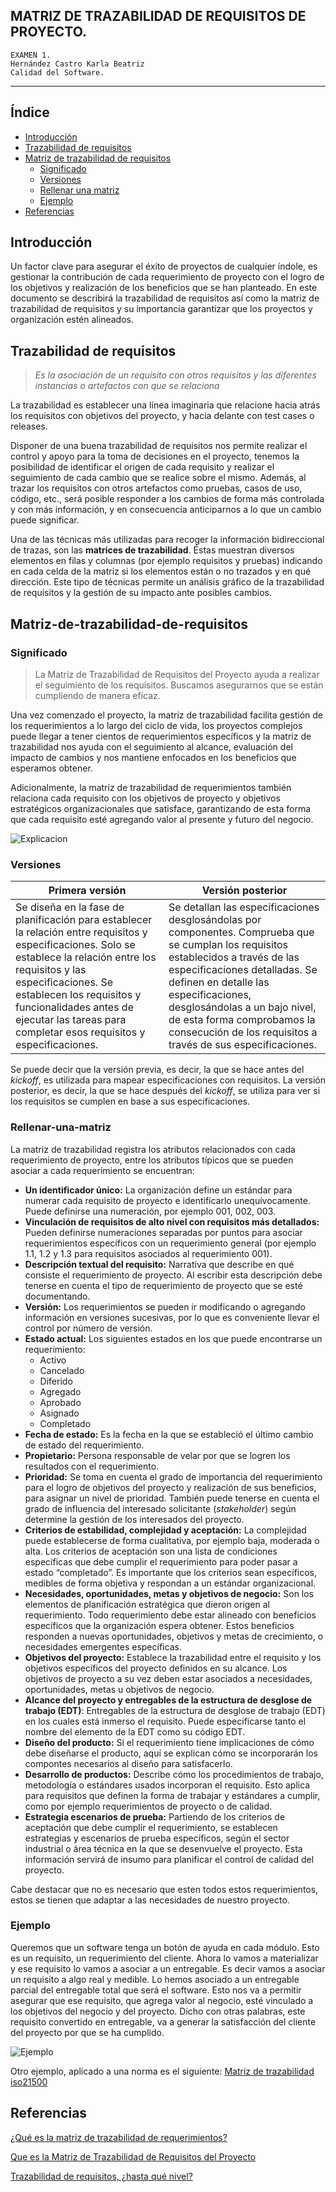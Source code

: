 ## MATRIZ DE TRAZABILIDAD DE REQUISITOS DE PROYECTO.
~~~
EXAMEN 1.
Hernández Castro Karla Beatriz 
Calidad del Software.
~~~
***

## Índice
* [Introducción](#Introducción)
* [Trazabilidad de requisitos](#Trazabilidad-de-requisitos)
* [Matriz de trazabilidad de requisitos](#Matriz-de-trazabilidad-de-requisitos)
    * [Significado](#Significado)
    * [Versiones](#Versiones)
    * [Rellenar una matriz](#Rellenar-una-matriz)
    * [Ejemplo](#Ejemplo)
* [Referencias](#Referencias)


## Introducción
Un factor clave para asegurar el éxito de proyectos de cualquier índole, es gestionar la contribución de cada requerimiento de proyecto con el logro de los objetivos y realización de los beneficios que se han planteado. 
En este documento se describirá la trazabilidad de requisitos así como la matriz de trazabilidad de requisitos y su importancia garantizar que los proyectos y organización estén alineados. 

## Trazabilidad de requisitos
 >*Es la asociación de un requisito con otros requisitos y las diferentes instancias o artefactos con que se relaciona* 
 >

La trazabilidad es establecer una línea imaginaria que relacione hacia atrás los requisitos con objetivos del proyecto, y hacia delante con test cases o releases. 

Disponer de una buena trazabilidad de requisitos nos permite realizar el control y apoyo para la toma de decisiones en el proyecto, tenemos la posibilidad de identificar el origen de cada requisito y realizar el seguimiento de cada cambio que se realice sobre el mismo. Además, al trazar los requisitos con otros artefactos como pruebas, casos de uso, código, etc., será posible responder a los cambios de forma más controlada y con más información, y en consecuencia anticiparnos a lo que un cambio puede significar.

Una de las técnicas más utilizadas para recoger la información bidireccional de trazas, son las **matrices de trazabilidad**. Éstas muestran diversos elementos en filas y columnas (por ejemplo requisitos y pruebas) indicando en cada celda de la matriz si los elementos están o no trazados y en qué dirección. Este tipo de técnicas permite un análisis gráfico de la trazabilidad de requisitos y la gestión de su impacto ante posibles cambios.


## Matriz-de-trazabilidad-de-requisitos

### Significado

>La Matriz de Trazabilidad de Requisitos del Proyecto ayuda a realizar el seguimiento de los requisitos. Buscamos asegurarnos que se están cumpliendo de manera eficaz.

Una vez comenzado el proyecto, la matriz de trazabilidad facilita gestión de los requerimientos a lo largo del ciclo de vida, los proyectos complejos puede llegar a tener cientos de requerimientos específicos y la matriz de trazabilidad nos ayuda con el seguimiento al alcance, evaluación del impacto de cambios y nos mantiene enfocados en los beneficios que esperamos obtener. 

Adicionalmente, la matriz de trazabilidad de requerimientos también relaciona cada requisito con los objetivos de proyecto y objetivos estratégicos organizacionales que satisface, garantizando de esta forma que cada requisito esté agregando valor al presente y futuro del negocio. 

![Explicacion](https://uv-mdap.com/wp-content/uploads/2018/01/matriz-trazabilidad-requisitos-proyecto-768x1164.png)

### Versiones
| Primera versión | Versión posterior|
| ---------- | ---------- |
| Se diseña en la fase de planificación para establecer la relación entre requisitos y especificaciones. Solo se establece la relación entre los requisitos y las especificaciones. Se establecen los requisitos y funcionalidades antes de ejecutar las tareas para completar esos requisitos y especificaciones.   |  Se detallan las especificaciones desglosándolas por componentes. Comprueba que se cumplan los requisitos establecidos a través de las especificaciones detalladas. Se definen en detalle las especificaciones, desglosándolas a un bajo nivel, de esta forma comprobamos la consecución de los requisitos a través de sus especificaciones.   |

Se puede decir que la versión previa, es decir, la que se hace antes del *kickoff*, es utilizada para mapear especificaciones con requisitos. La versión posterior, es decir, la que se hace después del *kickoff*, se utiliza para ver si los requisitos se cumplen en base a sus especificaciones.


### Rellenar-una-matriz
La matriz de trazabilidad registra los atributos relacionados con cada requerimiento de proyecto, entre los atributos típicos que se pueden asociar a cada requerimiento se encuentran:

* **Un identificador único:** La organización define un estándar para numerar cada requisito de proyecto e identificarlo unequívocamente. Puede definirse una numeración, por ejemplo 001, 002, 003.
* **Vinculación de requisitos de alto nivel con requisitos más detallados:** Pueden definirse numeraciones separadas por puntos para asociar requerimientos específicos con un requerimiento general (por ejemplo 1.1, 1.2 y 1.3 para requisitos asociados al requerimiento 001).
* **Descripción textual del requisito:** Narrativa que describe en qué consiste el requerimiento de proyecto. Al escribir esta descripción debe tenerse en cuenta el tipo de requerimiento de proyecto que se esté documentando.
* **Versión:** Los requerimientos se pueden ir modificando o agregando información en versiones sucesivas, por lo que es conveniente llevar el control por número de versión.
* **Estado actual:** Los siguientes estados en los que puede encontrarse un requerimiento:
    *    Activo
    *    Cancelado 
    *    Diferido 
    *    Agregado 
    *    Aprobado 
    *    Asignado 
    *    Completado 
* **Fecha de estado:** Es la fecha en la que se estableció el último cambio de estado del requerimiento. 
* **Propietario:** Persona responsable de velar por que se logren los resultados con el requerimiento.
* **Prioridad:** Se toma en cuenta el grado de importancia del requerimiento para el logro de objetivos del proyecto y realización de sus beneficios, para asignar un nivel de prioridad. También puede tenerse en cuenta el grado de influencia del interesado solicitante (*stakeholder*) según determine la gestión de los interesados del proyecto.
* **Criterios de estabilidad, complejidad y aceptación:** La complejidad puede establecerse de forma cualitativa, por ejemplo baja, moderada o alta. Los criterios de aceptación son una lista de condiciones específicas que debe cumplir el requerimiento para poder pasar a estado “completado”. Es importante que los criterios sean específicos, medibles de forma objetiva y respondan a un estándar organizacional.
* **Necesidades, oportunidades, metas y objetivos de negocio:** Son los elementos de planificación estratégica que dieron origen al requerimiento. Todo requerimiento debe estar alineado con beneficios específicos que la organización espera obtener. Estos beneficios responden a nuevas oportunidades, objetivos y metas de crecimiento, o necesidades emergentes específicas.
* **Objetivos del proyecto:** Establece la trazabilidad entre el requisito y los objetivos específicos del proyecto definidos en su alcance. Los objetivos de proyecto a su vez deben estar asociados a necesidades, oportunidades, metas u objetivos de negocio.
* **Alcance del proyecto y entregables de la estructura de desglose de trabajo (EDT)**: Entregables de la estructura de desglose de trabajo (EDT) en los cuales está inmerso el requisito. Puede especificarse tanto el nombre del elemento de la EDT como su código EDT.
* **Diseño del producto:** Si el requerimiento tiene implicaciones de cómo debe diseñarse el producto, aquí se explican cómo se incorporarán los compontes necesarios al diseño para satisfacerlo.
* **Desarrollo de productos:** Describe cómo los procedimientos de trabajo, metodología o estándares usados incorporan el requisito. Esto aplica para requisitos que definen la forma de trabajar y estándares a cumplir, como por ejemplo requerimientos de proyecto o de calidad.
* **Estrategia escenarios de prueba:** Partiendo de los criterios de aceptación que debe cumplir el requerimiento, se establecen estrategias y escenarios de prueba específicos, según el sector industrial o área técnica en la que se desenvuelve el proyecto. Esta información servirá de insumo para planificar el control de calidad del proyecto.

Cabe destacar que no es necesario que esten todos estos requerimientos, estos se tienen que adaptar a las necesidades de nuestro proyecto. 

### Ejemplo
Queremos que un software tenga un botón de ayuda en cada módulo. Esto es un requisito, un requerimiento del cliente. Ahora lo vamos a materializar y  ese requisito lo vamos a asociar a un entregable. Es decir vamos a asociar un requisito a algo real y medible. Lo hemos asociado a un entregable parcial del entregable total que será el software. Esto nos va a permitir asegurar que ese requisito, que agrega valor al negocio, esté vinculado a los objetivos del negocio y del proyecto. Dicho con otras palabras, este requisito convertido en entregable, va a generar la satisfacción del cliente del proyecto por que se ha cumplido.

![Ejemplo](https://uv-mdap.com/wp-content/uploads/2015/04/requisitos-especificaciones-proyecto.png)

Otro ejemplo, aplicado a una norma es el siguiente: 
[Matriz de trazabilidad iso21500](http://www.iso-21500.es/sites/default/files/ficheros_guia_iso21500/g_iso21500_alc_p05_matriz_trazabilidad_requisitos_v1_0.pdf)

## Referencias
[¿Qué es la matriz de trazabilidad de requerimientos?](http://www.pmoinformatica.com/2018/07/que-es-matriz-trazabilidad-requerimientos.html)

[Que es la Matriz de Trazabilidad de Requisitos del Proyecto](https://uv-mdap.com/blog/matriz-trazabilidad-requisitos-del-proyecto/)

[Trazabilidad de requisitos, ¿hasta qué nivel?
](https://www.netmind.es/knowledge-center/trazabilidad-de-requisitos-hasta-que-nivel/)

